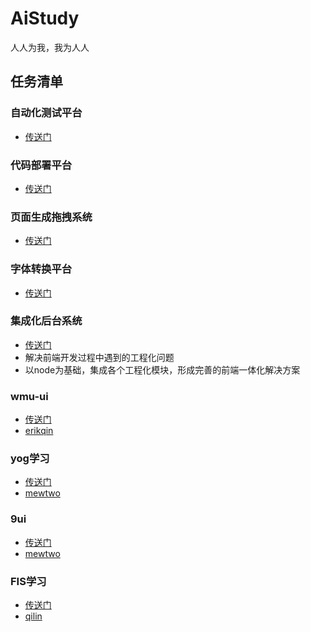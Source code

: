 # AiStudy
人人为我，我为人人


## 任务清单

### 自动化测试平台
* [传送门](http://baidu.com)

### 代码部署平台
* [传送门](http://baidu.com)

### 页面生成拖拽系统
* [传送门](http://baidu.com)

### 字体转换平台
* [传送门](http://baidu.com)

### 集成化后台系统 
* [传送门](http://baidu.com)
* 解决前端开发过程中遇到的工程化问题
* 以node为基础，集成各个工程化模块，形成完善的前端一体化解决方案

### wmu-ui
* [传送门](https://github.com/qinmudi/WMU)
* [erikqin](https://github.com/qinmudi)

### yog学习
* [传送门](https://github.com/mewtwo-chi/yog-study)
* [mewtwo](https://github.com/mewtwo-chi)

### 9ui
* [传送门](https://github.com/mewtwo-chi/yog-study)
* [mewtwo](https://github.com/mewtwo-chi)
### FIS学习
* [传送门]()
* [qilin](https://github.com/qilin88)

